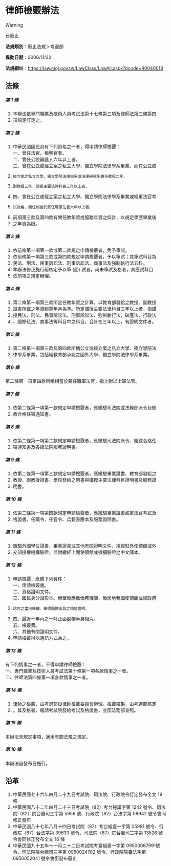 # 律師檢覈辦法


> [!WARNING]
> 已廢止


**法規類別**：廢止法規＞考選部

**異動日期**：2006/11/22  

**法規網址**：https://law.moj.gov.tw/LawClass/LawAll.aspx?pcode=R0040018



## 法條
##### 第 1 條
1. 本辦法依專門職業及技術人員考試法第十七條第三項及律師法第三條第四
1. 項規定訂定之。

##### 第 2 條
1. 中華民國國民具有下列資格之一者，得申請律師檢覈：  
一、曾任法官、檢察官者。  
二、曾任公設辯護人六年以上者。  
三、曾在公立或經立案之私立大學、獨立學院法律學系畢業，而在公立或
1.     經立案之私立大學、獨立學院法律學系或法律研究所專任教授二年、
1.     副教授三年，講授主要法律科目三年以上者。
1. 四、曾在公立或經立案之私立大學、獨立學院法律學系畢業或經軍法官考
1.     試及格，而任相當於薦任職軍法官六年以上者。
1. 前項第三款及第四款有關任教年資或服務年資之採計，以規定學歷畢業後
1. 之年資為限。

##### 第 3 條
1. 依前條第一項第一款或第二款規定申請檢覈者，免予筆試。
1. 依前條第一項第三款或第四款規定申請檢覈者，予以筆試；其筆試科目為
1. 民法、刑法、民事訴訟法、刑事訴訟法、商事法及強制執行法五科。
1. 本辦法修正施行前核定予以筆 (面) 試者，尚未筆試及格者，其應試科目
1. 依前項之規定辦理。

##### 第 4 條
1. 第二條第一項第三款所定任教年資之計算，以教育部發給之教授、副教授
1. 證書所載之年資起算年月為準。所定講授主要法律科目三年以上者，指講
1. 授民法、刑法、民事訴訟法、刑事訴訟法、強制執行法、破產法、行政法
1. 、國際私法、商事法等科目中之科目，合計在三年以上，有證明文件者。

##### 第 5 條
1. 第二條第一項第三款及第四款所稱公立或經立案之私立大學、獨立學院法
1. 律學系畢業，包括經教育部承認之國外大學、獨立學院法律學系畢業。

##### 第 6 條
第二條第一項第四款所稱相當於薦任職軍法官，指上尉以上軍法官。

##### 第 7 條
1. 依第二條第一項第一款規定申請檢覈者，應繳驗司法院或法務部派令及銓
1. 敘合格任審通知書。

##### 第 8 條
1. 依第二條第一項第二款規定申請檢覈者，應繳驗司法院派令、銓敘合格任
1. 審通知書及各級法院服務證明書。

##### 第 9 條
1. 依第二條第一項第三款規定申請檢覈者，應繳驗畢業證書、教育部發給之
1. 教授、副教授證書、學校發給之聘書與講授主要法律科目證明書及服務證
1. 明書。

##### 第 10 條
1. 依第二條第一項第四款規定申請檢覈者，應繳驗畢業證書或軍法官考試及
1. 格證書、任職令、任官令、兵籍表謄本及服務證明書。

##### 第 11 條
1. 繳驗外國學位證書、畢業證書或其他有關證明文件，須經駐外使領館或外
1. 交部授權機構驗證，並附繳經上開使領館或機構驗證之中文譯本。

##### 第 12 條
1. 申請檢覈，應繳下列費件：  
一、申請檢覈書。  
二、資格證明文件。  
三、國民身分證影本。但華僑應繳僑務機關、僑居地我國使領館或經政府
1.     認可之當地機構、華僑團體出具之僑居證明。
1. 四、最近一年內之一吋正面脫帽半身相片。  
五、檢覈費。  
六、其他有關證明文件。
1. 申請檢覈得以通訊方式為之。

##### 第 13 條
有下列情事之一者，不得申請律師檢覈：  
一、專門職業及技術人員考試法第十條第一項各款情事之一者。  
二、律師法第四條第一項各款情事之一者。

##### 第 14 條
1. 律師之檢覈，由考選部設律師檢覈委員會辦理。檢覈結果，由考選部核定
1. 。其及格者，報請考試院發給考試及格證書，並函法務部查照。

##### 第 15 條
本辦法未規定事項，適用有關法規之規定。

##### 第 16 條
本辦法自發布日施行。

## 沿革
1. 中華民國七十六年四月二十九日考試院、司法院、行政院令訂定發布全文 19 條
1. 中華民國八十二年四月二十三日考試院（82）考台秘議字第 1242 號令、司法院（82）院台廳司三字第 5956 號、行政院（82）台法字第 08942  號令會同修正發布
1. 中華民國八十七年八月十四日考試院（87）考台組壹一字第 05981  號令、行政院（87）台法字第 39633  號令、司法院（87）院台廳司三字第 13526  號令會同修正發布全文 16 條
1. 中華民國九十五年十一月二十二日考試院考臺組壹一字第 09500087991號令、司法院院台廳司三字第 0950024782 號令、行政院院臺法字第 0950052041 號令會銜發布廢止
